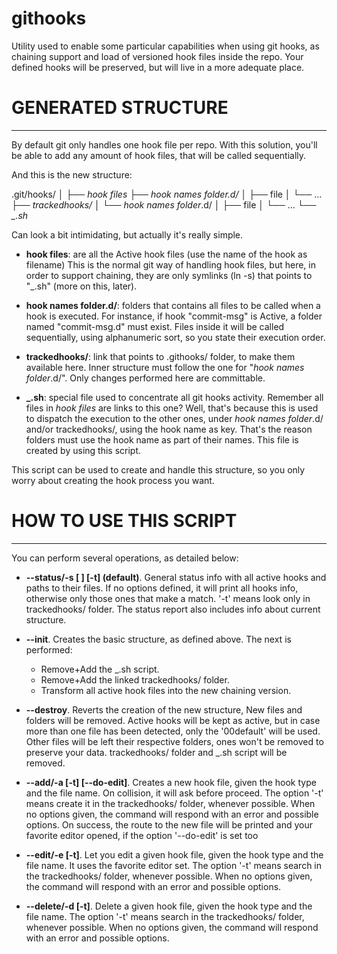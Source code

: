 # githooks
Utility used to enable some particular capabilities when using git hooks, as
chaining support and load of versioned hook files inside the repo. Your defined
hooks will be preserved, but will live in a more adequate place.


# GENERATED STRUCTURE
-------------------
By default git only handles one hook file per repo. With this solution, you'll
be able to add any amount of hook files, that will be called sequentially.

And this is the new structure:

.git/hooks/
 │
 ├── *hook files*
 ├── *hook names folder.d/*
 │    ├── file
 │    └── ...
 ├── *trackedhooks/*
 │    └── *hook names folder*.d/
 │        ├── file
 │        └── ...
 └── *_.sh*

Can look a bit intimidating, but actually it's really simple.

* **hook files**: are all the Active hook files (use the name of the hook as filename)
  This is the normal git way of handling hook files, but here, in order to support
  chaining, they are only symlinks (ln -s) that points to "_.sh" (more on this, later).

* **hook names folder.d/**: folders that contains all files to be called when a
  hook is executed. For instance, if hook "commit-msg" is Active, a folder named
  "commit-msg.d" must exist.
  Files inside it will be called sequentially, using alphanumeric sort, so you
  state their execution order.

* **trackedhooks/**: link that points to .githooks/ folder, to make them available
  here. Inner structure must follow the one for "*hook names folder*.d/". Only 
  changes performed here are committable.

* **_.sh**: special file used to concentrate all git hooks activity. Remember
  all files in *hook files* are links to this one? Well, that's because this
  is used to dispatch the execution to the other ones, under *hook names folder*.d/
  and/or trackedhooks/, using the hook name as key. That's the reason folders
  must use the hook name as part of their names.
  This file is created by using this script.

This script can be used to create and handle this structure, so you only worry
about creating the hook process you want.

# HOW TO USE THIS SCRIPT
----------------------

You can perform several operations, as detailed below:

* **--status/-s [<hook-name> <file-name>] [-t] (default)**. General status info with all
active hooks and paths to their files. If no options defined, it will print
all hooks info, otherwise only those ones that make a match. '-t' means look
only in trackedhooks/ folder. The status report also includes info about
current structure.

* **--init**. Creates the basic structure, as defined above. The next is performed:

  * Remove+Add the _.sh script.
  * Remove+Add the linked trackedhooks/ folder.
  * Transform all active hook files into the new chaining version.

* **--destroy**. Reverts the creation of the new structure, New files and folders will
be removed. Active hooks will be kept as active, but in case more than one file
has been detected, only the '00default' will be used. Other files will be left
their respective folders, ones won't be removed to preserve your data.
trackedhooks/ folder and _.sh script will be removed.

* **--add/-a <hook-name> <file-name> [-t] [--do-edit]**. Creates a new hook file, given
the hook type and the file name. On collision, it will ask before proceed. The
option '-t' means create it in the trackedhooks/ folder, whenever possible.
When no options given, the command will respond with an error and possible
options.
On success, the route to the new file will be printed and your favorite editor
opened, if the option '--do-edit' is set too

* **--edit/-e <hook-name> <file-name> [-t]**. Let you edit a given hook file, given the
hook type and the file name. It uses the favorite editor set. The option '-t'
means search in the trackedhooks/ folder, whenever possible. When no options
given, the command will respond with an error and possible options.

* **--delete/-d <hook-name> <file-name> [-t]**. Delete a given hook file, given the
hook type and the file name. The option '-t' means search in the trackedhooks/
folder, whenever possible. When no options given, the command will respond with
an error and possible options.

